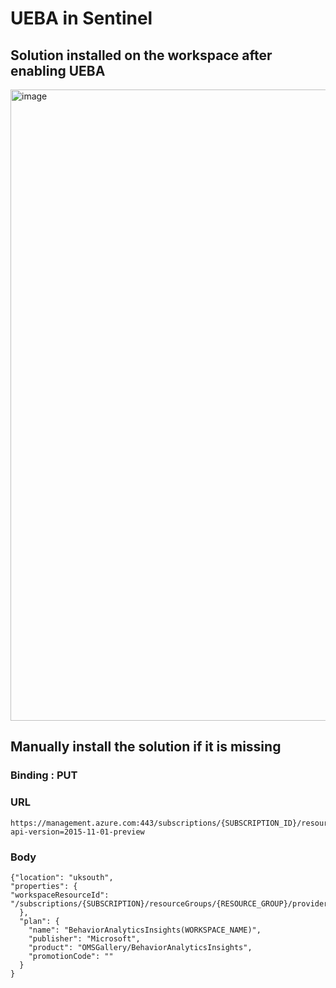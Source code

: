 # UEBA in Sentinel

## Solution installed on the workspace after enabling UEBA
<img width="1010" alt="image" src="https://github.com/guguji666666/GJS-Sentinel-Tips/assets/96930989/0e3f89ec-f0a0-4bb4-bf09-88f85ebdfca6">

## Manually install the solution if it is missing

### Binding : PUT
### URL
```
https://management.azure.com:443/subscriptions/{SUBSCRIPTION_ID}/resourceGroups/{RESOURCE_GROUP}/providers/Microsoft.OperationsManagement/solutions/BehaviorAnalyticsInsights({WORKSPACE_NAME})?api-version=2015-11-01-preview 
```
### Body
```
{"location": "uksouth",
"properties": {
"workspaceResourceId": "/subscriptions/{SUBSCRIPTION}/resourceGroups/{RESOURCE_GROUP}/providers/microsoft.operationalinsights/workspaces/{WORKSPACE_NAME}"
  },
  "plan": {
    "name": "BehaviorAnalyticsInsights(WORKSPACE_NAME)",
    "publisher": "Microsoft",
    "product": "OMSGallery/BehaviorAnalyticsInsights",
    "promotionCode": ""
  }
}
```
